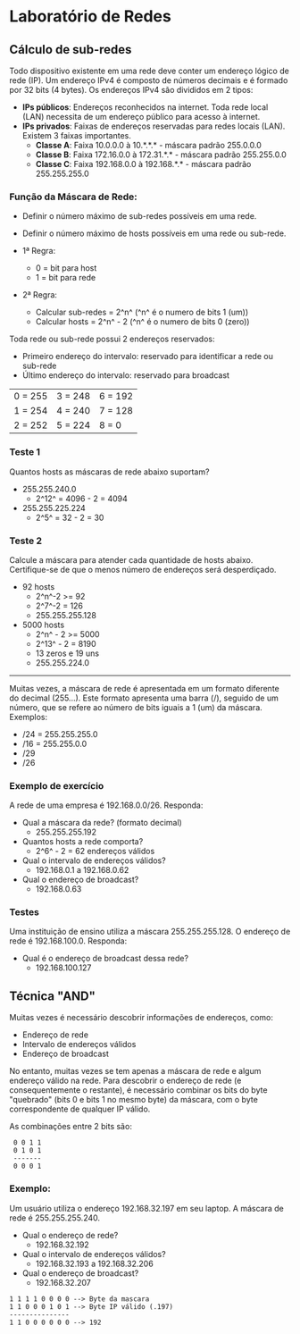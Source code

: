 # Laboratório de Redes

## Cálculo de sub-redes

Todo dispositivo existente em uma rede deve conter um endereço lógico de rede (IP).
Um endereço IPv4 é composto de números decimais e é formado por 32 bits (4 bytes).
Os endereços IPv4 são divididos em 2 tipos:
- **IPs públicos**: Endereços reconhecidos na internet. Toda rede local (LAN) necessita de um endereço público para acesso à internet.
- **IPs privados**: Faixas de endereços reservadas para redes locais (LAN). Existem 3 faixas importantes.
	- **Classe A**: Faixa 10.0.0.0 à 10.\*.\*.\* - máscara padrão 255.0.0.0
	- **Classe B**: Faixa 172.16.0.0 à 172.31.\*.\* - máscara padrão 255.255.0.0
	- **Classe C**: Faixa 192.168.0.0 à 192.168.\*.\* - máscara padrão 255.255.255.0

### Função da Máscara de Rede: 
- Definir o número máximo de sub-redes possíveis em uma rede.
- Definir o número máximo de hosts possíveis em uma rede ou sub-rede.

- 1ª Regra:
	- 0 = bit para host
	- 1 = bit para rede
- 2ª Regra:
	- Calcular sub-redes = 2^n^ (^n^ é o numero de bits 1 (um))
	- Calcular hosts = 2^n^ - 2 (^n^ é o numero de bits 0 (zero))

Toda rede ou sub-rede possui 2 endereços reservados:
- Primeiro endereço do intervalo: reservado para identificar a rede ou sub-rede
- Último endereço do intervalo: reservado para broadcast

|  |  |  |
|--|--|--|
| 0 = 255 | 3 = 248 | 6 = 192 |
| 1 = 254 | 4 = 240 | 7 = 128 |
| 2 = 252 | 5 = 224 | 8 = 0 |

### Teste 1
Quantos hosts as máscaras de rede abaixo suportam?

 - 255.255.240.0
	 - 2^12^ = 4096 - 2 = 4094
 - 255.255.225.224
	 - 2^5^ = 32 - 2 = 30

### Teste 2
Calcule a máscara para atender cada quantidade de hosts abaixo. Certifique-se de que o menos número de endereços será desperdiçado.
- 92 hosts
	- 2^n^-2 >= 92
	- 2^7^-2 = 126
	- 255.255.255.128
- 5000 hosts
	- 2^n^ - 2 >= 5000
	- 2^13^ - 2 = 8190
	- 13 zeros e 19 uns
	- 255.255.224.0

---

Muitas vezes, a máscara de rede é apresentada em um formato diferente do decimal (255...). Este formato apresenta uma barra (/), seguido de um número, que se refere ao número de bits iguais a 1 (um) da máscara.
Exemplos:
- /24 = 255.255.255.0
- /16 = 255.255.0.0
- /29
- /26

### Exemplo de exercício
A rede de uma empresa é 192.168.0.0/26. Responda:
- Qual a máscara da rede? (formato decimal)
	- 255.255.255.192
- Quantos hosts a rede comporta?
	- 2^6^ - 2 = 62 endereços válidos
- Qual o intervalo de endereços válidos?
	- 192.168.0.1 a 192.168.0.62
- Qual o endereço de broadcast?
	- 192.168.0.63

### Testes
Uma instituição de ensino utiliza a máscara 255.255.255.128. O endereço de rede é 192.168.100.0. Responda:
- Qual é o endereço de broadcast dessa rede?
	- 192.168.100.127

## Técnica "AND"
Muitas vezes é necessário descobrir informações de endereços, como:
- Endereço de rede
- Intervalo de endereços válidos
- Endereço de broadcast

No entanto, muitas vezes se tem apenas a máscara de rede e algum endereço válido na rede.
Para descobrir o endereço de rede (e consequentemente o restante), é necessário combinar os bits do byte "quebrado" (bits 0 e bits 1 no mesmo byte) da máscara, com o byte correspondente de qualquer IP válido.

As combinações entre 2 bits são:

```
 0 0 1 1
 0 1 0 1
 -------
 0 0 0 1
```

### Exemplo:
Um usuário utiliza o endereço 192.168.32.197 em seu laptop. A máscara de rede é 255.255.255.240.

- Qual o endereço de rede?
	- 192.168.32.192
- Qual o intervalo de endereços válidos?
	- 192.168.32.193 a 192.168.32.206
- Qual o endereço de broadcast?
	- 192.168.32.207

```
1 1 1 1 0 0 0 0 --> Byte da mascara
1 1 0 0 0 1 0 1 --> Byte IP válido (.197)
---------------
1 1 0 0 0 0 0 0 --> 192
```
<!--stackedit_data:
eyJoaXN0b3J5IjpbOTgxOTE4MzkyLC0xNDU4MjMzNDk4LC04Nj
MzMDY2NTcsLTE5NTMzODk3MTgsMzQ1MDY4MDA2LDIwOTMyMjc1
NTIsMjgyNjI0ODQ1LDE1NDU2MTU3ODksLTIwMzkzMDYyODcsLT
E1NzM5OTk4MDJdfQ==
-->